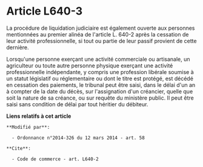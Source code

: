 # Article L640-3

La procédure de liquidation judiciaire est également ouverte aux personnes mentionnées au premier alinéa de l'article L.
640-2 après la cessation de leur activité professionnelle, si tout ou partie de leur passif provient de cette dernière. 

Lorsqu'une personne exerçant une activité commerciale ou artisanale, un agriculteur ou toute autre personne physique exerçant
une activité professionnelle indépendante, y compris une profession libérale soumise à un statut législatif ou réglementaire
ou dont le titre est protégé, est décédé en cessation des paiements, le tribunal peut être saisi, dans le délai d'un an à
compter de la date du décès, sur l'assignation d'un créancier, quelle que soit la nature de sa créance, ou sur requête du
ministère public. Il peut être saisi sans condition de délai par tout héritier du débiteur.

**Liens relatifs à cet article**

	**Modifié par**:

	  - Ordonnance n°2014-326 du 12 mars 2014 - art. 58

	**Cite**:

	  - Code de commerce - art. L640-2
